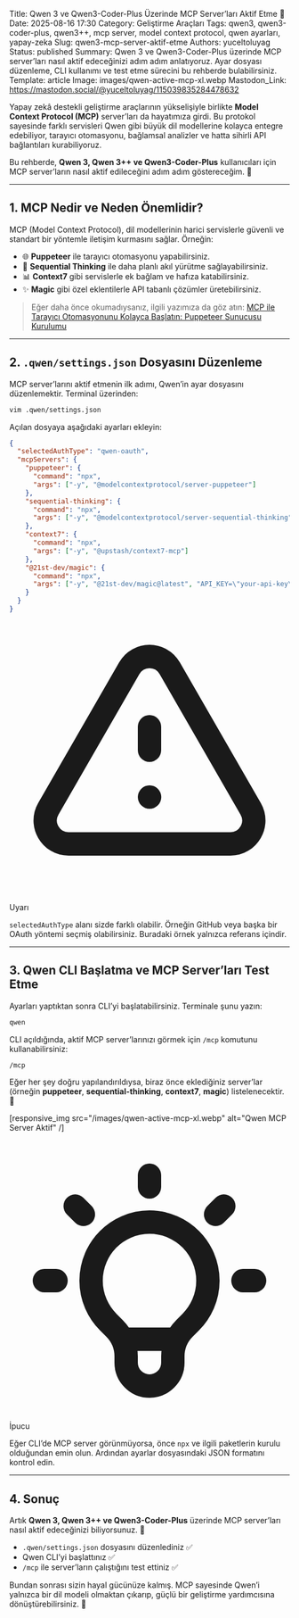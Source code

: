 Title: Qwen 3 ve Qwen3-Coder-Plus Üzerinde MCP Server’ları Aktif Etme 🚀
Date: 2025-08-16 17:30
Category: Geliştirme Araçları
Tags: qwen3, qwen3-coder-plus, qwen3++, mcp server, model context protocol, qwen ayarları, yapay-zeka
Slug: qwen3-mcp-server-aktif-etme
Authors: yuceltoluyag
Status: published
Summary: Qwen 3 ve Qwen3-Coder-Plus üzerinde MCP server’ları nasıl aktif edeceğinizi adım adım anlatıyoruz. Ayar dosyası düzenleme, CLI kullanımı ve test etme sürecini bu rehberde bulabilirsiniz.
Template: article
Image: images/qwen-active-mcp-xl.webp
Mastodon_Link: https://mastodon.social/@yuceltoluyag/115039835284478632


Yapay zekâ destekli geliştirme araçlarının yükselişiyle birlikte **Model Context Protocol (MCP)** server’ları da hayatımıza girdi. Bu protokol sayesinde farklı servisleri Qwen gibi büyük dil modellerine kolayca entegre edebiliyor, tarayıcı otomasyonu, bağlamsal analizler ve hatta sihirli API bağlantıları kurabiliyoruz.

Bu rehberde, **Qwen 3, Qwen 3++ ve Qwen3-Coder-Plus** kullanıcıları için MCP server’ların nasıl aktif edileceğini adım adım göstereceğim. 🙂

---

## 1. MCP Nedir ve Neden Önemlidir?

MCP (Model Context Protocol), dil modellerinin harici servislerle güvenli ve standart bir yöntemle iletişim kurmasını sağlar. Örneğin:

* 🌐 **Puppeteer** ile tarayıcı otomasyonu yapabilirsiniz.
* 🧠 **Sequential Thinking** ile daha planlı akıl yürütme sağlayabilirsiniz.
* 📊 **Context7** gibi servislerle ek bağlam ve hafıza katabilirsiniz.
* ✨ **Magic** gibi özel eklentilerle API tabanlı çözümler üretebilirsiniz.

> Eğer daha önce okumadıysanız, ilgili yazımıza da göz atın: [MCP ile Tarayıcı Otomasyonunu Kolayca Başlatın: Puppeteer Sunucusu Kurulumu](/mcp-puppeteer-sunucusu-kurulumu/)

---

## 2. `.qwen/settings.json` Dosyasını Düzenleme

MCP server’larını aktif etmenin ilk adımı, Qwen’in ayar dosyasını düzenlemektir. Terminal üzerinden:

```bash
vim .qwen/settings.json
```

Açılan dosyaya aşağıdaki ayarları ekleyin:

```json
{
  "selectedAuthType": "qwen-oauth",
  "mcpServers": {
    "puppeteer": {
      "command": "npx",
      "args": ["-y", "@modelcontextprotocol/server-puppeteer"]
    },
    "sequential-thinking": {
      "command": "npx",
      "args": ["-y", "@modelcontextprotocol/server-sequential-thinking"]
    },
    "context7": {
      "command": "npx",
      "args": ["-y", "@upstash/context7-mcp"]
    },
    "@21st-dev/magic": {
      "command": "npx",
      "args": ["-y", "@21st-dev/magic@latest", "API_KEY=\"your-api-key\""]
    }
  }
}
```

<div class="info-box warning">
    <svg xmlns="http://www.w3.org/2000/svg" class="w-6 h-6" fill="none" viewBox="0 0 24 24" stroke="currentColor">
        <path stroke-linecap="round" stroke-linejoin="round" stroke-width="2" d="M12 9v2m0 4h.01m-6.938 4h13.856c1.54 0 2.502-1.667 1.732-3L13.732 4c-.77-1.333-2.694-1.333-3.464 0L3.34 16c-.77 1.333.192 3 1.732 3z" />
    </svg>
    <div>
        <div class="alert-title">Uyarı</div>
        <p><code>selectedAuthType</code> alanı sizde farklı olabilir. Örneğin GitHub veya başka bir OAuth yöntemi seçmiş olabilirsiniz. Buradaki örnek yalnızca referans içindir.</p>
    </div>
</div>

---

## 3. Qwen CLI Başlatma ve MCP Server’ları Test Etme

Ayarları yaptıktan sonra CLI’yi başlatabilirsiniz. Terminale şunu yazın:

```bash
qwen
```

CLI açıldığında, aktif MCP server’larınızı görmek için `/mcp` komutunu kullanabilirsiniz:

```bash
/mcp
```

Eğer her şey doğru yapılandırıldıysa, biraz önce eklediğiniz server’lar (örneğin **puppeteer**, **sequential-thinking**, **context7**, **magic**) listelenecektir. 🎉

\[responsive\_img src="/images/qwen-active-mcp-xl.webp" alt="Qwen MCP Server Aktif" /]

<div class="info-box tip">
    <svg xmlns="http://www.w3.org/2000/svg" class="w-6 h-6" fill="none" viewBox="0 0 24 24" stroke="currentColor">
        <path stroke-linecap="round" stroke-linejoin="round" stroke-width="2" d="M9.663 17h4.673M12 3v1m6.364 1.636l-.707.707M21 12h-1M4 12H3m3.343-5.657l-.707-.707m2.828 9.9a5 5 0 117.072 0l-.548.547A3.374 3.374 0 0014 18.469V19a2 2 0 11-4 0v-.531c0-.895-.356-1.754-.988-2.386l-.548-.547z" />
    </svg>
    <div>
        <div class="alert-title">İpucu</div>
        <p>Eğer CLI’de MCP server görünmüyorsa, önce <code>npx</code> ve ilgili paketlerin kurulu olduğundan emin olun. Ardından ayarlar dosyasındaki JSON formatını kontrol edin.</p>
    </div>
</div>

---

## 4. Sonuç

Artık **Qwen 3, Qwen 3++ ve Qwen3-Coder-Plus** üzerinde MCP server’ları nasıl aktif edeceğinizi biliyorsunuz. 🎯

* `.qwen/settings.json` dosyasını düzenlediniz ✅
* Qwen CLI’yi başlattınız ✅
* `/mcp` ile server’ların çalıştığını test ettiniz ✅

Bundan sonrası sizin hayal gücünüze kalmış. MCP sayesinde Qwen’i yalnızca bir dil modeli olmaktan çıkarıp, güçlü bir geliştirme yardımcısına dönüştürebilirsiniz. 🚀
